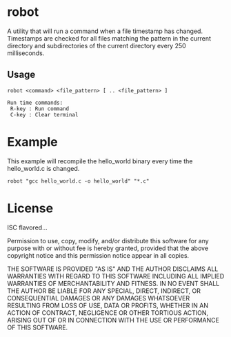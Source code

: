 # robot
A utility that will run a command when a file timestamp has changed. Timestamps are checked for all files matching the pattern in the current directory and subdirectories of the current directory every 250 milliseconds.

## Usage

```
robot <command> <file_pattern> [ .. <file_pattern> ]

Run time commands:
 R-key : Run command
 C-key : Clear terminal
```

# Example

This example will recompile the hello_world binary every time the hello_world.c is changed.
```
robot "gcc hello_world.c -o hello_world" "*.c"
```
# License

ISC flavored...

Permission to use, copy, modify, and/or distribute
this software for any purpose with or without fee
is hereby granted, provided that the above copyright
notice and this permission notice appear in all copies.

THE SOFTWARE IS PROVIDED "AS IS" AND THE AUTHOR
DISCLAIMS ALL WARRANTIES WITH REGARD TO THIS SOFTWARE
INCLUDING ALL IMPLIED WARRANTIES OF MERCHANTABILITY
AND FITNESS. IN NO EVENT SHALL THE AUTHOR BE LIABLE
FOR ANY SPECIAL, DIRECT, INDIRECT, OR CONSEQUENTIAL
DAMAGES OR ANY DAMAGES WHATSOEVER RESULTING FROM LOSS
OF USE, DATA OR PROFITS, WHETHER IN AN ACTION OF
CONTRACT, NEGLIGENCE OR OTHER TORTIOUS ACTION, ARISING
OUT OF OR IN CONNECTION WITH THE USE OR PERFORMANCE OF
THIS SOFTWARE.

